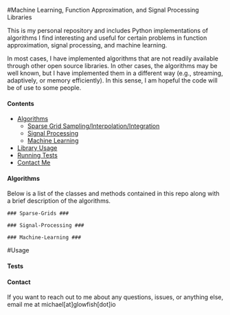 #Machine Learning, Function Approximation, and Signal Processing Libraries

This is my personal repository and includes Python implementations of algorithms I find interesting and useful for certain
problems in function approximation, signal processing, and machine learning.

In most cases, I have implemented algorithms that are not readily available through other open source libraries. In other
cases, the algorithms may be well known, but I have implemented them in a different way (e.g., streaming, adaptively, or
memory efficiently). In this sense, I am hopeful the code will be of use to some people.

#### Contents
* [Algorithms](#Algorithms)
    * [Sparse Grid Sampling/Interpolation/Integration](#Sparse-Grids)
    * [Signal Processing](#Signal-Processing)
    * [Machine Learning](#Machine-Learning)
* [Library Usage](#Usage)
* [Running Tests](#Tests)
* [Contact Me](#Contact)


#### Algorithms ####

Below is a list of the classes and methods contained in this repo along with a brief description of the algorithms.

    ### Sparse-Grids ###

    ### Signal-Processing ###

    ### Machine-Learning ###

#Usage







#### Tests ####







#### Contact ####
If you want to reach out to me about any questions, issues, or anything else, email me at michael[at]glowfish[dot]io

